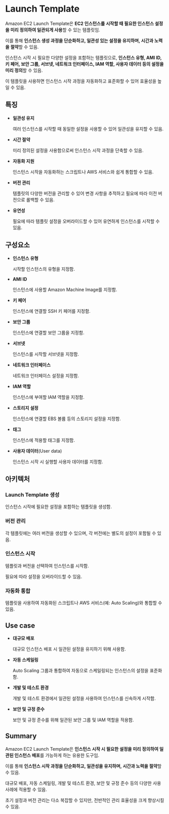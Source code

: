 # Launch Template

Amazon EC2 Launch Template은 **EC2 인스턴스를 시작할 때 필요한 인스턴스 설정을 미리 정의하여 일관되게 사용**할 수 있는 템플릿임. 

이를 통해 **인스턴스 생성 과정을 단순화하고, 일관성 있는 설정을 유지하며, 시간과 노력을 절약**할 수 있음.

인스턴스 시작 시 필요한 다양한 설정을 포함하는 템플릿으로, **인스턴스 유형, AMI ID, 키 페어, 보안 그룹, 서브넷, 네트워크 인터페이스, IAM 역할, 사용자 데이터 등의 설정을 미리 정의**할 수 있음. 

이 템플릿을 사용하면 인스턴스 시작 과정을 자동화하고 표준화할 수 있어 효율성을 높일 수 있음.

## 특징

* **일관성 유지**

    여러 인스턴스를 시작할 때 동일한 설정을 사용할 수 있어 일관성을 유지할 수 있음.

* **시간 절약**

    미리 정의된 설정을 사용함으로써 인스턴스 시작 과정을 단축할 수 있음.

* **자동화 지원**

    인스턴스 시작을 자동화하는 스크립트나 AWS 서비스와 쉽게 통합할 수 있음.

* **버전 관리**

    템플릿의 다양한 버전을 관리할 수 있어 변경 사항을 추적하고 필요에 따라 이전 버전으로 롤백할 수 있음.

* **유연성**

    필요에 따라 템플릿 설정을 오버라이드할 수 있어 유연하게 인스턴스를 시작할 수 있음.

## 구성요소

* **인스턴스 유형**

    시작할 인스턴스의 유형을 지정함.

* **AMI ID**

    인스턴스에 사용할 Amazon Machine Image를 지정함.

* **키 페어**

    인스턴스에 연결할 SSH 키 페어를 지정함.

* **보안 그룹**

    인스턴스에 연결할 보안 그룹을 지정함.

* **서브넷**

    인스턴스를 시작할 서브넷을 지정함.

* **네트워크 인터페이스**

    네트워크 인터페이스 설정을 지정함.

* **IAM 역할**

    인스턴스에 부여할 IAM 역할을 지정함.

* **스토리지 설정**

    인스턴스에 연결할 EBS 볼륨 등의 스토리지 설정을 지정함.

* **태그**

    인스턴스에 적용할 태그를 지정함.

* **사용자 데이터**(User data)

    인스턴스 시작 시 실행할 사용자 데이터를 지정함.

## 아키텍처

### Launch Template 생성

인스턴스 시작에 필요한 설정을 포함하는 템플릿을 생성함.

### 버전 관리

각 템플릿에는 여러 버전을 생성할 수 있으며, 각 버전에는 별도의 설정이 포함될 수 있음.

### 인스턴스 시작

템플릿과 버전을 선택하여 인스턴스를 시작함. 

필요에 따라 설정을 오버라이드할 수 있음.

### 자동화 통합

템플릿을 사용하여 자동화된 스크립트나 AWS 서비스(예: Auto Scaling)와 통합할 수 있음.

## Use case

* **대규모 배포**

    대규모 인스턴스 배포 시 일관된 설정을 유지하기 위해 사용함.

* **자동 스케일링**

    Auto Scaling 그룹과 통합하여 자동으로 스케일링되는 인스턴스의 설정을 표준화함.

* **개발 및 테스트 환경**

    개발 및 테스트 환경에서 일관된 설정을 사용하여 인스턴스를 신속하게 시작함.

* **보안 및 규정 준수**

    보안 및 규정 준수를 위해 일관된 보안 그룹 및 IAM 역할을 적용함.

## Summary

Amazon EC2 Launch Template은 **인스턴스 시작 시 필요한 설정을 미리 정의하여 일관된 인스턴스 배포**를 가능하게 하는 유용한 도구임. 

이를 통해 **인스턴스 시작 과정을 단순화하고, 일관성을 유지하며, 시간과 노력을 절약**할 수 있음. 

대규모 배포, 자동 스케일링, 개발 및 테스트 환경, 보안 및 규정 준수 등의 다양한 사용 사례에 적용할 수 있음. 

초기 설정과 버전 관리는 다소 복잡할 수 있지만, 전반적인 관리 효율성을 크게 향상시킬 수 있음.